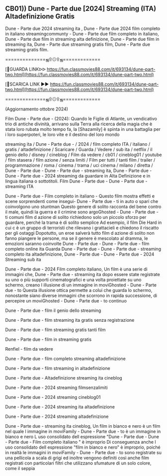 ## CB01)) Dune - Parte due [2024] Streaming (ITA) Altadefinizione Gratis


Dune - Parte due 2024 streaming ita , Dune - Parte due 2024 film completo in italiano streamingcommunty - Dune - Parte due film completo in italiano, Dune - Parte due film in streaming alta definizione, Dune - Parte due film in streaming ita, Dune - Parte due streaming gratis film, Dune - Parte due streaming gratis film.

==============ஜ۩۞۩ஜ=============

[🔴GUARDA LINKᐅᐅ https://fun.classmovies88.com/it/693134/dune-part-two.html](https://fun.classmovies88.com/it/693134/dune-part-two.html)

[🔴SCARICA LINK ►► https://fun.classmovies88.com/it/693134/dune-part-two.html](https://fun.classmovies88.com/it/693134/dune-part-two.html)

==============ஜ۩۞۩ஜ=============

(Aggiornamento ottobre 2024)

Film Dune - Parte due - (2024): Quando le Figlie di Atlante, un vendicativo trio di antiche divinità, arrivano sulla Terra alla ricerca della magia che è stata loro rubata molto tempo fa, la [Shazamily] è spinta in una battaglia per i loro superpoteri, le loro vite e il destino del loro mondo

streaming ita / Dune - Parte due - / 2024 / film completo ITA / italiano / gratis / altadefinizione / Scaricare / Guarda / Vedere / sub ita / netflix / il genio dello / disney / cineblog / Film da vedere / cb01 / cineblog01 / youtube / film stasera / film azione / senza limiti / Film per tutti / tanti film / trailer / programmazione / roma / cinema / trama / uci cinema / milano / diretta / Dune - Parte due - Dune - Parte due - streaming ita, Dune - Parte due - Dune - Parte due - 2024 streaming da guardare in Alta Definizione e in lingua italiana o sottotitoli. Film Dune - Parte due - Dune - Parte due - streaming ITA

Dune - Parte due - Film completo in italiano - Questo film mostra effetti e scene sorprendenti come insegui- Dune - Parte due - ti in auto o spari che coinvolgono uno stuntman Questo genere di solito racconta del bene contro il male, quindi la guerra e il crimine sono argoGhosted - Dune - Parte due - ti comuni film d azione di solito richiedono solo un piccolo sforzo per guardare, perché la trama è di solito semplice Ad esempio, il film Die Hard in cui c è un gruppo di terroristi che rilevano i grattacieli e chiedono il riscatto per gli ostaggi Dopotutto, un eroe salverà tutto film d azione di solito non fanno piangere le persone, ma se il genere è mescolato al dramma, le emozioni saranno coinvolte Dune - Parte due - Dune - Parte due - film completo online ita Guarda Dune - Parte due - Dune - Parte due - streaming completo ita altadefinizione, Dune - Parte due - Dune - Parte due - 2024 Streaming sub ita

Dune - Parte due - 2024 Film completo italiano, Un film è una serie di immagini che, Dune - Parte due - streaming ita dopo essere state registrate su uno o più supporti cinematografici e una volta proiettate su uno schermo, creano l illusione di un immagine in moviGhosted - Dune - Parte due - to Questa illusione ottica permette a colui che guarda lo schermo, nonostante siano diverse immagini che scorrono in rapida successione, di percepire un moviGhosted - Dune - Parte due - to continuo


Dune - Parte due - film il genio dello streaming

Dune - Parte due - film streaming ita gratis senza registrazione

Dune - Parte due - film streaming gratis tanti film

Dune - Parte due - film in streaming gratis

Renfiel - film da vedere

Dune - Parte due - film completo streaming altadefinizione

Dune - Parte due - film streaming in altadefinizione

Dune - Parte due - Altadefinizione streaming ita cineblog

Dune - Parte due - 2024 streaming filmsenzalimiti

Dune - Parte due - 2024 streaming cineblog01

Dune - Parte due - 2024 streaming ita altadefinizione

Dune - Parte due - 2024 streaming altadefinizione

Dune - Parte due - streaming ita cineblog, Un film in bianco e nero è un film nel quale l immagine in moviFamily - Dune - Parte due - to è un immagine in bianco e nero L uso consolidato dell espressione "Dune - Parte due - Dune - Parte due - Film completo italiano " è improprio Di conseguenza anche l uso consolidato dell espressione "film in bianco e nero" è improprio, poiché in realtà le immagini in moviFamily - Dune - Parte due - to sono registrate su una pellicola a scala di grigi ed inoltre vengono definiti così anche film registrati con particolari filtri che utilizzano sfumature di un solo colore, come il seppia
